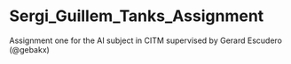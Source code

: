 # Sergi_Guillem_Tanks_Assignment
 Assignment one for the AI subject in CITM supervised by Gerard Escudero (@gebakx)
